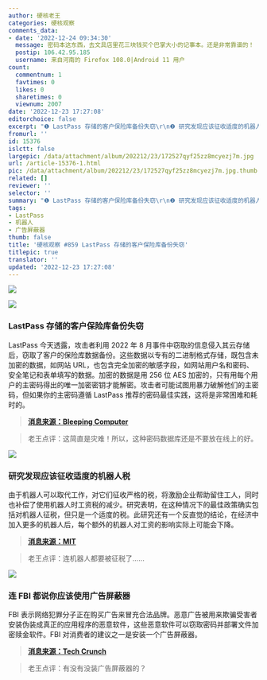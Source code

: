 ```yaml
---
author: 硬核老王
categories: 硬核观察
comments_data:
- date: '2022-12-24 09:34:30'
  message: 密码本这东西，去文具店里花三块钱买个巴掌大小的记事本。还是非常靠谱的！
  postip: 106.42.95.185
  username: 来自河南的 Firefox 108.0|Android 11 用户
count:
  commentnum: 1
  favtimes: 0
  likes: 0
  sharetimes: 0
  viewnum: 2007
date: '2022-12-23 17:27:08'
editorchoice: false
excerpt: "❶ LastPass 存储的客户保险库备份失窃\r\n❷ 研究发现应该征收适度的机器人税\r\n❸ 连 FBI 都说你应该使用广告屏蔽器"
fromurl: ''
id: 15376
islctt: false
largepic: /data/attachment/album/202212/23/172527qyf25zz8mcyezj7m.jpg
url: /article-15376-1.html
pic: /data/attachment/album/202212/23/172527qyf25zz8mcyezj7m.jpg.thumb.jpg
related: []
reviewer: ''
selector: ''
summary: "❶ LastPass 存储的客户保险库备份失窃\r\n❷ 研究发现应该征收适度的机器人税\r\n❸ 连 FBI 都说你应该使用广告屏蔽器"
tags:
- LastPass
- 机器人
- 广告屏蔽器
thumb: false
title: '硬核观察 #859 LastPass 存储的客户保险库备份失窃'
titlepic: true
translator: ''
updated: '2022-12-23 17:27:08'
---
```


![](/data/attachment/album/202212/23/172527qyf25zz8mcyezj7m.jpg)


![](/data/attachment/album/202212/23/172542pkd2inci3fyo72yf.jpg)


### LastPass 存储的客户保险库备份失窃


LastPass 今天透露，攻击者利用 2022 年 8 月事件中窃取的信息侵入其云存储后，窃取了客户的保险库数据备份。这些数据以专有的二进制格式存储，既包含未加密的数据，如网站 URL，也包含完全加密的敏感字段，如网站用户名和密码、安全笔记和表单填写的数据。加密的数据是用 256 位 AES 加密的，只有用每个用户的主密码得出的唯一加密密钥才能解密。攻击者可能试图用暴力破解他们的主密码，但如果你的主密码遵循 LastPass 推荐的密码最佳实践，这将是非常困难和耗时的。



> 
> **[消息来源：Bleeping Computer](https://www.bleepingcomputer.com/news/security/lastpass-hackers-stole-customer-vault-data-in-cloud-storage-breach/)**
> 
> 
> 



> 
> 老王点评：这简直是灾难！所以，这种密码数据库还是不要放在线上的好。
> 
> 
> 


![](/data/attachment/album/202212/23/172639a0wpryadzgdg6zp7.jpg)


### 研究发现应该征收适度的机器人税


由于机器人可以取代工作，对它们征收严格的税，将激励企业帮助留住工人，同时也补偿了使用机器人时工资税的减少。研究表明，在这种情况下的最佳政策确实包括对机器人征税，但只是一个适度的税。此研究还有一个反直觉的结论，在经济中加入更多的机器人后，每个额外的机器人对工资的影响实际上可能会下降。



> 
> **[消息来源：MIT](https://news.mit.edu/2022/robot-tax-income-inequality-1221)**
> 
> 
> 



> 
> 老王点评：连机器人都要被征税了……
> 
> 
> 


![](/data/attachment/album/202212/23/172647d500bef12t1ehefa.jpg)


### 连 FBI 都说你应该使用广告屏蔽器


FBI 表示网络犯罪分子正在购买广告来冒充合法品牌。恶意广告被用来欺骗受害者安装伪装成真正的应用程序的恶意软件，这些恶意软件可以窃取密码并部署文件加密赎金软件。FBI 对消费者的建议之一是安装一个广告屏蔽器。



> 
> **[消息来源：Tech Crunch](https://techcrunch.com/2022/12/22/fbi-ad-blocker/)**
> 
> 
> 



> 
> 老王点评：有没有没装广告屏蔽器的？
> 
> 
>
